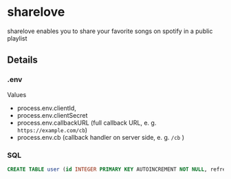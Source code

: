 # sharelove

sharelove enables you to  share your favorite songs on spotify in a public playlist



## Details

### .env
Values
* process.env.clientId,
* process.env.clientSecret
* process.env.callbackURL (full callback URL, e. g. `https://example.com/cb`)
* process.env.cb (callback handler on server side, e. g. `/cb` )


### SQL
```sql
CREATE TABLE user (id INTEGER PRIMARY KEY AUTOINCREMENT NOT NULL, refreshkey TEXT, key TEXT, keyrefreshed INT, playlist TEXT, userid TEXT, lastrefreshed INT);
```
